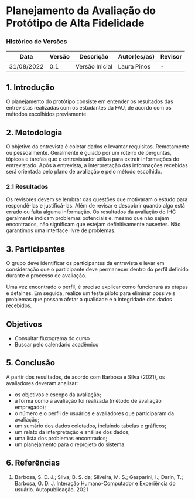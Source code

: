 # Planejamento da Avaliação do Protótipo de Alta Fidelidade

### Histórico de Versões

**Data** | **Versão** | **Descrição** | **Autor(es/as)** | **Revisor**
--- | --- | --- | --- | ---
31/08/2022 | 0.1 | Versão Inicial | Laura Pinos | -

## 1. Introdução

O planejamento do protótipo consiste em entender os resultados das entrevistas realizadas com os estudantes da FAU, de acordo com os métodos escolhidos previamente.

## 2. Metodologia

O objetivo da entrevista é coletar dados e levantar requisitos. Remotamente ou pessoalmente. Geralmente é guiado por um roteiro de perguntas, tópicos e tarefas que o entrevistador utiliza para extrair informações do entrevistado. Após a entrevista, a interpretação das informações recebidas será orientada pelo plano de avaliação e pelo método escolhido.  

### 2.1 Resultados

Os revisores devem se lembrar das questões que motivaram o estudo para respondê-las e justificá-las. Além de revisar e descobrir quando algo está errado ou falta alguma informação. Os resultados da avaliação do IHC geralmente indicam problemas potenciais e, mesmo que não sejam encontrados, não significam que estejam definitivamente ausentes. Não garantimos uma interface livre de problemas. 

## 3. Participantes

O grupo deve identificar os participantes da entrevista e levar em consideração que o participante deve permanecer dentro do perfil definido durante o processo de  avaliação.

Uma vez encontrado o perfil, é preciso explicar como funcionará as etapas e detalhes. Em seguida, realize um teste piloto para eliminar possíveis problemas que possam afetar a qualidade e a integridade dos dados recebidos.

## Objetivos

- Consultar fluxograma do curso
- Buscar pelo calendário acadêmico


## 5. Conclusão

A partir dos resultados, de acordo com Barbosa e Silva (2021), os avaliadores deveram analisar:

 * os objetivos e escopo da avaliação;
 * a forma como a avaliação foi realizada (método de avaliação empregado);
 * o número e o perfil de usuários e avaliadores que participaram da avaliação;
 * um sumário dos dados coletados, incluindo tabelas e gráficos;
 * um relato da interpretação e análise dos dados;
 * uma lista dos problemas encontrados;
 * um planejamento para o reprojeto do sistema.

## 6. Referências

1. Barbosa, S. D. J.; Silva, B. S. da; Silveira, M. S.; Gasparini, I.; Darin, T.; Barbosa, G. D. J. Interação Humano-Computador e Experiência do usuário. Autopublicação. 2021
